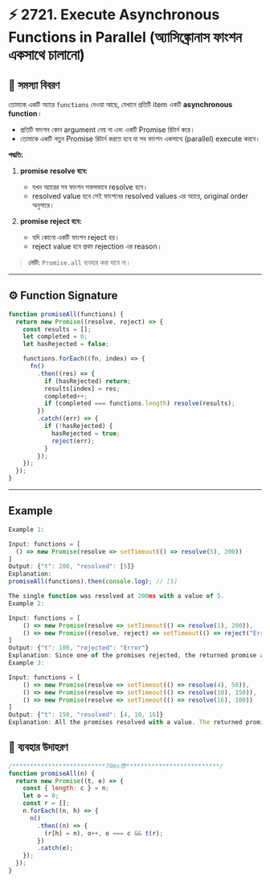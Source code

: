 # ⚡ 2721. Execute Asynchronous Functions in Parallel (অ্যাসিঙ্ক্রোনাস ফাংশন একসাথে চালানো)

## 🧠 সমস্যা বিবরণ

তোমাকে একটি অ্যারে `functions` দেওয়া আছে, যেখানে প্রতিটি item একটি **asynchronous function**।

- প্রতিটি ফাংশন কোন argument নেয় না এবং একটি Promise রিটার্ন করে।
- তোমাকে একটি নতুন Promise রিটার্ন করতে হবে যা সব ফাংশন একসাথে (parallel) execute করবে।

**পদ্ধতি:**

1. **promise resolve হবে:**

   - যখন অ্যারের সব ফাংশন সফলভাবে resolve হবে।
   - resolved value হবে সেই ফাংশনের resolved values এর অ্যারে, original order অনুসারে।

2. **promise reject হবে:**
   - যদি কোনো একটি ফাংশন reject হয়।
   - reject value হবে প্রথম rejection এর reason।

> **নোট:** `Promise.all` ব্যবহার করা যাবে না।

---

## ⚙️ Function Signature

```js
function promiseAll(functions) {
  return new Promise((resolve, reject) => {
    const results = [];
    let completed = 0;
    let hasRejected = false;

    functions.forEach((fn, index) => {
      fn()
        .then((res) => {
          if (hasRejected) return;
          results[index] = res;
          completed++;
          if (completed === functions.length) resolve(results);
        })
        .catch((err) => {
          if (!hasRejected) {
            hasRejected = true;
            reject(err);
          }
        });
    });
  });
}
```

---

## Example

```js
Example 1:

Input: functions = [
  () => new Promise(resolve => setTimeout(() => resolve(5), 200))
]
Output: {"t": 200, "resolved": [5]}
Explanation:
promiseAll(functions).then(console.log); // [5]

The single function was resolved at 200ms with a value of 5.
Example 2:

Input: functions = [
    () => new Promise(resolve => setTimeout(() => resolve(1), 200)),
    () => new Promise((resolve, reject) => setTimeout(() => reject("Error"), 100))
]
Output: {"t": 100, "rejected": "Error"}
Explanation: Since one of the promises rejected, the returned promise also rejected with the same error at the same time.
Example 3:

Input: functions = [
    () => new Promise(resolve => setTimeout(() => resolve(4), 50)),
    () => new Promise(resolve => setTimeout(() => resolve(10), 150)),
    () => new Promise(resolve => setTimeout(() => resolve(16), 100))
]
Output: {"t": 150, "resolved": [4, 10, 16]}
Explanation: All the promises resolved with a value. The returned promise resolved when the last promise resolved.
```

## 🧰 ব্যবহার উদাহরণ

```js
/**************************70ms😎**************************/
function promiseAll(n) {
  return new Promise((t, e) => {
    const { length: c } = n;
    let o = 0;
    const r = [];
    n.forEach((n, h) => {
      n()
        .then((n) => {
          (r[h] = n), o++, o === c && t(r);
        })
        .catch(e);
    });
  });
}
```
